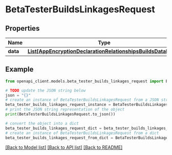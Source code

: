 # BetaTesterBuildsLinkagesRequest


## Properties

Name | Type | Description | Notes
------------ | ------------- | ------------- | -------------
**data** | [**List[AppEncryptionDeclarationRelationshipsBuildsDataInner]**](AppEncryptionDeclarationRelationshipsBuildsDataInner.md) |  | 

## Example

```python
from openapi_client.models.beta_tester_builds_linkages_request import BetaTesterBuildsLinkagesRequest

# TODO update the JSON string below
json = "{}"
# create an instance of BetaTesterBuildsLinkagesRequest from a JSON string
beta_tester_builds_linkages_request_instance = BetaTesterBuildsLinkagesRequest.from_json(json)
# print the JSON string representation of the object
print(BetaTesterBuildsLinkagesRequest.to_json())

# convert the object into a dict
beta_tester_builds_linkages_request_dict = beta_tester_builds_linkages_request_instance.to_dict()
# create an instance of BetaTesterBuildsLinkagesRequest from a dict
beta_tester_builds_linkages_request_from_dict = BetaTesterBuildsLinkagesRequest.from_dict(beta_tester_builds_linkages_request_dict)
```
[[Back to Model list]](../README.md#documentation-for-models) [[Back to API list]](../README.md#documentation-for-api-endpoints) [[Back to README]](../README.md)


